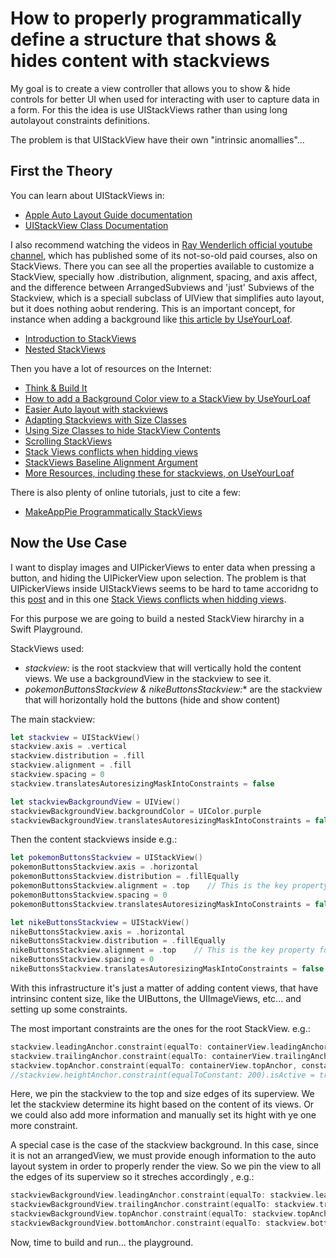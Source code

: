 # How to properly programmatically define a structure that shows & hides content with stackviews 
My goal is to create a view controller that allows you to show & hide controls for better UI when used for interacting with user to capture data in a form. For this the idea is use UIStackViews rather than using long autolayout constraints definitions.

The problem is that UIStackView have their own "intrinsic anomallies"...

## First the Theory
You can learn about UIStackViews in:

 * [Apple Auto Layout Guide documentation](https://developer.apple.com/library/content/documentation/UserExperience/Conceptual/AutolayoutPG/LayoutUsingStackViews.html#//apple_ref/doc/uid/TP40010853-CH11-SW1)
 * [UIStackView Class Documentation](https://developer.apple.com/documentation/uikit/uistackview)

I also recommend watching the videos in [Ray Wenderlich official youtube channel](https://www.youtube.com/user/rwenderlich), which has published some of its not-so-old paid courses, also on StackViews. There you can see all the properties available to customize a StackView, specially how .distribution, alignment, spacing, and axis affect, and the difference between ArrangedSubviews and 'just' Subviews of the Stackview, which is a speciall subclass of UIView that simplifies auto layout, but it does nothing aobut rendering. This is an important concept, for instance when adding a background like [this article by UseYourLoaf](https://useyourloaf.com/blog/stack-view-background-color/). 
 * [Introduction to StackViews](https://www.youtube.com/watch?v=ftf9V_u9g9I) 
 * [Nested StackViews](https://www.youtube.com/watch?v=QN7Q1rQ89aQ)
 

Then you have a lot of resources on the Internet:
 * [Think & Build It](http://www.thinkandbuild.it/introduction-to-uistackview/)
 * [How to add a Background Color view to a StackView by UseYourLoaf](https://useyourloaf.com/blog/stack-view-background-color/)
 * [Easier Auto layout with stackviews](https://useyourloaf.com/blog/easier-autolayout-with-stackviews/)
 * [Adapting Stackviews with Size Classes](https://useyourloaf.com/blog/adapting-stack-views-with-size-classes/)
* [Using Size Classes to hide StackView Contents](https://useyourloaf.com/blog/using-size-classes-to-hide-stack-view-contents/)
* [Scrolling StackViews](https://useyourloaf.com/blog/scrolling-stack-views/)
* [Stack Views conflicts when hidding views](https://useyourloaf.com/blog/stack-view-constraint-conflicts-when-hiding-views/)
* [StackViews Baseline Alignment Argument](https://useyourloaf.com/blog/stack-view-baseline-alignment-issue/)
* [More Resources, including these for stackviews, on UseYourLoaf](https://useyourloaf.com/archives/)

There is also plenty of online tutorials, just to cite a few:
 * [MakeAppPie Programmatically StackViews](https://makeapppie.com/2015/11/11/how-to-add-stack-views-programmatically-and-almost-avoid-autolayout/) 
 
## Now the Use Case
I want to display images and UIPickerViews to enter data when pressing a button, and hiding the UIPickerView upon selection. The problem is that UIPickerViews inside UIStackViews seems to be hard to tame accoridng to this [post](https://codexample.org/questions/419376/animate-datepicker-hide-show-in-stackview.c) and in this one [Stack Views conflicts when hidding views](https://useyourloaf.com/blog/stack-view-constraint-conflicts-when-hiding-views/).

For this purpose we are going to build a nested StackView hirarchy in a Swift Playground.

StackViews used: 
 * *stackview:* is the root stackview that will vertically hold the content views. We use a backgroundView in the stackview to see it.
 * *pokemonButtonsStackview & nikeButtonsStackview:** are the stackview that will horizontally hold the buttons (hide and show content)

The main stackview:
```swift
let stackview = UIStackView()
stackview.axis = .vertical
stackview.distribution = .fill
stackview.alignment = .fill
stackview.spacing = 0
stackview.translatesAutoresizingMaskIntoConstraints = false

let stackviewBackgroundView = UIView()
stackviewBackgroundView.backgroundColor = UIColor.purple
stackviewBackgroundView.translatesAutoresizingMaskIntoConstraints = false
```

Then the content stackviews inside e.g.:
```swift
let pokemonButtonsStackview = UIStackView()
pokemonButtonsStackview.axis = .horizontal
pokemonButtonsStackview.distribution = .fillEqually
pokemonButtonsStackview.alignment = .top    // This is the key property for properly aligning the buttons to the top of the view provided by the vertical stackview!!!
pokemonButtonsStackview.spacing = 0
pokemonButtonsStackview.translatesAutoresizingMaskIntoConstraints = false

let nikeButtonsStackview = UIStackView()
nikeButtonsStackview.axis = .horizontal
nikeButtonsStackview.distribution = .fillEqually
nikeButtonsStackview.alignment = .top    // This is the key property for properly aligning the buttons to the top of the view provided by the vertical stackview!!!
nikeButtonsStackview.spacing = 0
nikeButtonsStackview.translatesAutoresizingMaskIntoConstraints = false
```

With this infrastructure it's just a matter of adding content views, that have intrinsinc content size, like the UIButtons, the UIImageViews, etc... and setting up some constraints.

The most important constraints are the ones for the root StackView. e.g.:
```swift
stackview.leadingAnchor.constraint(equalTo: containerView.leadingAnchor, constant: 0).isActive = true
stackview.trailingAnchor.constraint(equalTo: containerView.trailingAnchor, constant: 0).isActive = true
stackview.topAnchor.constraint(equalTo: containerView.topAnchor, constant: 0).isActive = true
//stackview.heightAnchor.constraint(equalToConstant: 200).isActive = true
```
Here, we pin the stackview to the top and size edges of its superview. We let the stackview determine its hight based on the content of its views. Or we could also add more information and manually set its hight with ye one more constraint.

A special case is the case of the stackview background. In this case, since it is not an arrangedView, we must provide enough information to the auto layout system in order to properly render the view. So we pin the view to all the edges of its superview so it streches accordingly , e.g.:
```swift
stackviewBackgroundView.leadingAnchor.constraint(equalTo: stackview.leadingAnchor, constant: 0).isActive = true
stackviewBackgroundView.trailingAnchor.constraint(equalTo: stackview.trailingAnchor, constant: 0).isActive = true
stackviewBackgroundView.topAnchor.constraint(equalTo: stackview.topAnchor, constant: 0).isActive = true
stackviewBackgroundView.bottomAnchor.constraint(equalTo: stackview.bottomAnchor, constant: 0).isActive = true
```

Now, time to build and run... the playground.


